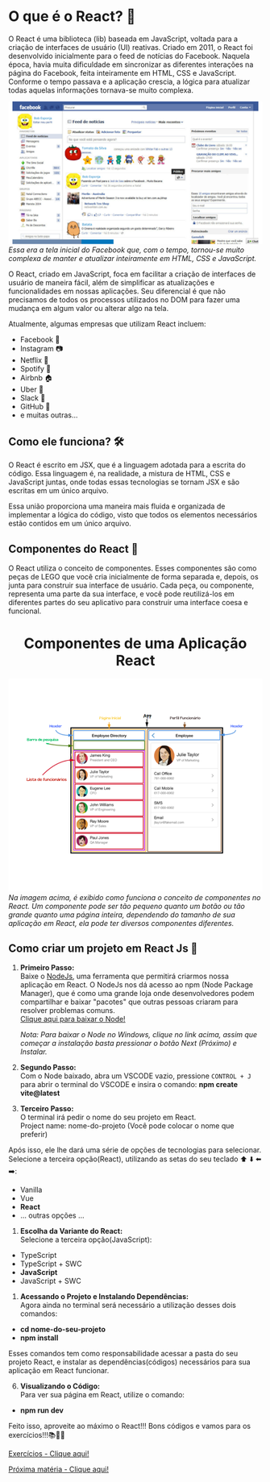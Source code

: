 # O que é o React? 🤔

O React é uma biblioteca (lib) baseada em JavaScript, voltada para a criação de interfaces de usuário (UI) reativas. Criado em 2011, o React foi desenvolvido inicialmente para o feed de notícias do Facebook. Naquela época, havia muita dificuldade em sincronizar as diferentes interações na página do Facebook, feita inteiramente em HTML, CSS e JavaScript. Conforme o tempo passava e a aplicação crescia, a lógica para atualizar todas aquelas informações tornava-se muito complexa.

![Tela inicial do Facebook antiga](../assets/facebook_antigo.png)  
*Essa era a tela inicial do Facebook que, com o tempo, tornou-se muito complexa de manter e atualizar inteiramente em HTML, CSS e JavaScript.*

O React, criado em JavaScript, foca em facilitar a criação de interfaces de usuário de maneira fácil, além de simplificar as atualizações e funcionalidades em nossas aplicações. Seu diferencial é que não precisamos de todos os processos utilizados no DOM para fazer uma mudança em algum valor ou alterar algo na tela.

Atualmente, algumas empresas que utilizam React incluem: 
- Facebook 📘
- Instagram 📷
- Netflix 🍿
- Spotify 🎵
- Airbnb 🏠
- Uber 🚗
- Slack 💬
- GitHub 🐙
- e muitas outras...


## Como ele funciona? 🛠️

O React é escrito em JSX, que é a linguagem adotada para a escrita do código. Essa linguagem é, na realidade, a mistura de HTML, CSS e JavaScript juntas, onde todas essas tecnologias se tornam JSX e são escritas em um único arquivo.

Essa união proporciona uma maneira mais fluida e organizada de implementar a lógica do código, visto que todos os elementos necessários estão contidos em um único arquivo.

## Componentes do React 🧩

O React utiliza o conceito de componentes. Esses componentes são como peças de LEGO que você cria inicialmente de forma separada e, depois, os junta para construir sua interface de usuário. Cada peça, ou componente, representa uma parte da sua interface, e você pode reutilizá-los em diferentes partes do seu aplicativo para construir uma interface coesa e funcional.

<h1 align="center">Componentes de uma Aplicação React</h1>

![Componentes do React](../assets/Componentes.png)  
*Na imagem acima, é exibido como funciona o conceito de componentes no React. Um componente pode ser tão pequeno quanto um botão ou tão grande quanto uma página inteira, dependendo do tamanho de sua aplicação em React, ela pode ter diversos componentes diferentes.*

## Como criar um projeto em React Js 🚀

1. **Primeiro Passo:**  
   Baixe o [NodeJs](https://nodejs.org/en), uma ferramenta que permitirá criarmos nossa aplicação em React. O NodeJs nos dá acesso ao npm (Node Package Manager), que é como uma grande loja onde desenvolvedores podem compartilhar e baixar "pacotes" que outras pessoas criaram para resolver problemas comuns.  
   [Clique aqui para baixar o Node!](https://nodejs.org/en)  

   *Nota: Para baixar o Node no Windows, clique no link acima, assim que começar a instalação basta pressionar o botão Next (Próximo) e Instalar.*

3. **Segundo Passo:**  
   Com o Node baixado, abra um VSCODE vazio, pressione `CONTROL + J` para abrir o terminal do VSCODE e insira o comando:  **npm create vite@latest**

4. **Terceiro Passo:**  
O terminal irá pedir o nome do seu projeto em React.  
Project name: nome-do-projeto
(Você pode colocar o nome que preferir)

Após isso, ele lhe dará uma série de opções de tecnologias para selecionar. Selecione a terceira opção(React), utilizando as setas do seu teclado ⬆️ ⬇️ ⬅️ ➡️:  
- Vanilla
- Vue
- **React**
- ... outras opções ...

1. **Escolha da Variante do React:**  
Selecione a terceira opção(JavaScript):
- TypeScript
- TypeScript + SWC
- **JavaScript**
- JavaScript + SWC

1. **Acessando o Projeto e Instalando Dependências:**  
Agora ainda no terminal será necessário a utilização desses dois comandos:
- **cd nome-do-seu-projeto** 
- **npm install**

Esses comandos tem como responsabilidade acessar a pasta do seu projeto React, e instalar as dependências(códigos) necessários para sua aplicação em React funcionar.


6. **Visualizando o Código:**  
Para ver sua página em React, utilize o comando:
- **npm run dev**


Feito isso, aproveite ao máximo o React!!! Bons códigos e vamos para os exercícios!!!📚👨‍💻

[Exercícios - Clique aqui!](./Exercicios/1.IntroducaoReactExercicios.md)

[Próxima matéria - Clique aqui!](./02.EstruturaDePastasArquivosReact.md)
